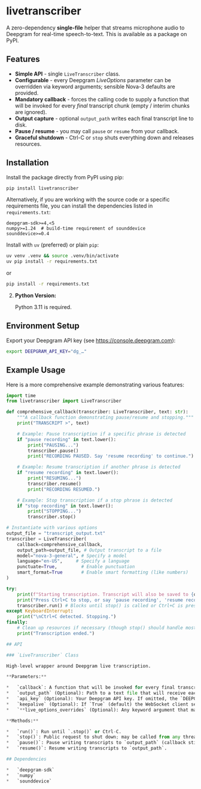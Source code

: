 # livetranscriber

A zero-dependency **single-file** helper that streams microphone audio to Deepgram for real-time speech-to-text. This is available as a package on PyPI.

## Features

*   **Simple API** - single `LiveTranscriber` class.
*   **Configurable** - every Deepgram *LiveOptions* parameter can be overridden via keyword arguments; sensible Nova-3 defaults are provided.
*   **Mandatory callback** - forces the calling code to supply a function that will be invoked for every *final* transcript chunk (empty / interim chunks are ignored).
*   **Output capture** - optional `output_path` writes each final transcript line to disk.
*   **Pause / resume** - you may call `pause` or `resume` from your callback.
*   **Graceful shutdown** - Ctrl-C or `stop` shuts everything down and releases resources.

## Installation

Install the package directly from PyPI using pip:

```bash
pip install livetranscriber
```

Alternatively, if you are working with the source code or a specific requirements file, you can install the dependencies listed in `requirements.txt`:

```
deepgram-sdk>=4,<5
numpy>=1.24  # build-time requirement of sounddevice
sounddevice>=0.4
```

Install with `uv` (preferred) or plain `pip`:

```bash
uv venv .venv && source .venv/bin/activate
uv pip install -r requirements.txt
```
or
```bash
pip install -r requirements.txt
```

2.  **Python Version:**

    Python 3.11 is required.

## Environment Setup

Export your Deepgram API key (see https://console.deepgram.com):

```bash
export DEEPGRAM_API_KEY="dg_…"
```

## Example Usage

Here is a more comprehensive example demonstrating various features:

```python
import time
from livetranscriber import LiveTranscriber

def comprehensive_callback(transcriber: LiveTranscriber, text: str):
    """A callback function demonstrating pause/resume and stopping."""
    print("TRANSCRIPT >", text)

    # Example: Pause transcription if a specific phrase is detected
    if "pause recording" in text.lower():
        print("PAUSING...")
        transcriber.pause()
        print("RECORDING PAUSED. Say 'resume recording' to continue.")

    # Example: Resume transcription if another phrase is detected
    if "resume recording" in text.lower():
        print("RESUMING...")
        transcriber.resume()
        print("RECORDING RESUMED.")

    # Example: Stop transcription if a stop phrase is detected
    if "stop recording" in text.lower():
        print("STOPPING...")
        transcriber.stop()

# Instantiate with various options
output_file = "transcript_output.txt"
transcriber = LiveTranscriber(
    callback=comprehensive_callback,
    output_path=output_file, # Output transcript to a file
    model="nova-3-general", # Specify a model
    language="en-US",     # Specify a language
    punctuate=True,         # Enable punctuation
    smart_format=True       # Enable smart formatting (like numbers)
)

try:
    print(f"Starting transcription. Transcript will also be saved to {output_file}")
    print("Press Ctrl+C to stop, or say 'pause recording', 'resume recording', or 'stop recording'.")
    transcriber.run() # Blocks until stop() is called or Ctrl+C is pressed
except KeyboardInterrupt:
    print("\nCtrl+C detected. Stopping.")
finally:
    # Clean up resources if necessary (though stop() should handle most)
    print("Transcription ended.")

## API

### `LiveTranscriber` Class

High-level wrapper around Deepgram live transcription.

**Parameters:**

*   `callback`: A function that will be invoked for every final transcript. Must accept a single `str` argument. May be sync or async.
*   `output_path` (Optional): Path to a text file that will receive each final transcript line (UTF-8).
*   `api_key` (Optional): Your Deepgram API key. If omitted, the `DEEPGRAM_API_KEY` environment variable is used; failing both raises `RuntimeError`.
*   `keepalive` (Optional): If `True` (default) the WebSocket client sends keepalive pings.
*   `**live_options_overrides` (Optional): Any keyword argument that matches a *LiveOptions* field overrides the built-in defaults. For example, `punctuate=False`.

**Methods:**

*   `run()`: Run until `.stop()` or Ctrl-C.
*   `stop()`: Public request to shut down; may be called from any thread.
*   `pause()`: Pause writing transcripts to `output_path` (callback still runs).
*   `resume()`: Resume writing transcripts to `output_path`.

## Dependencies

*   `deepgram-sdk`
*   `numpy`
*   `sounddevice`
